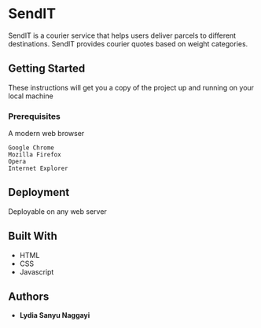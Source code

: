 # SendIT
 
SendIT is a courier service that helps users deliver parcels to different destinations. SendIT provides courier quotes based on weight categories.


## Getting Started

These instructions will get you a copy of the project up and running on your local machine


### Prerequisites
A modern web browser

```
Google Chrome
Mozilla Firefox
Opera
Internet Explorer
```


## Deployment

Deployable on any web server


## Built With

* HTML
* CSS
* Javascript


## Authors

* **Lydia Sanyu Naggayi** 
